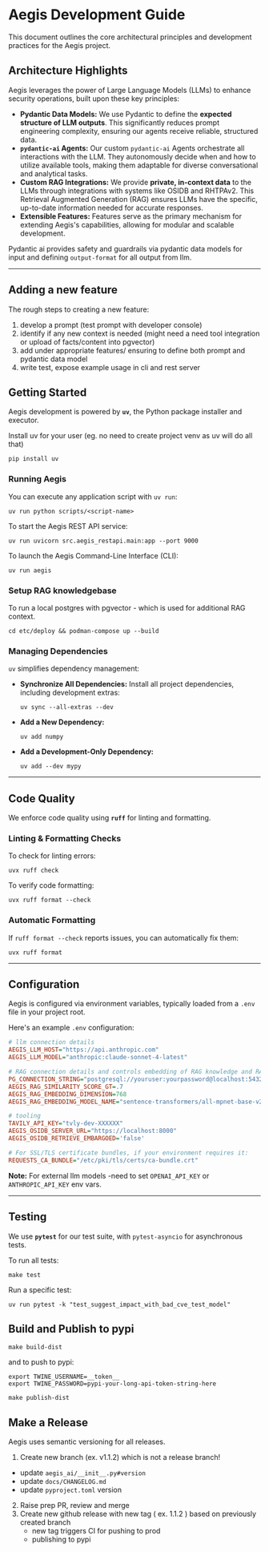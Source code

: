 # Aegis Development Guide

This document outlines the core architectural principles and development practices for the Aegis project.

## Architecture Highlights

Aegis leverages the power of Large Language Models (LLMs) to enhance security operations, built upon these key principles:

* **Pydantic Data Models:** We use Pydantic to define the **expected structure of LLM outputs**. This significantly reduces prompt engineering complexity, ensuring our agents receive reliable, structured data.
* **`pydantic-ai` Agents:** Our custom `pydantic-ai` Agents orchestrate all interactions with the LLM. They autonomously decide when and how to utilize available tools, making them adaptable for diverse conversational and analytical tasks.
* **Custom RAG Integrations:** We provide **private, in-context data** to the LLMs through integrations with systems like OSIDB and RHTPAv2. This Retrieval Augmented Generation (RAG) ensures LLMs have the specific, up-to-date information needed for accurate responses.
* **Extensible Features:** Features serve as the primary mechanism for extending Aegis's capabilities, allowing for modular and scalable development.

Pydantic ai provides safety and guardrails via pydantic data models for input and defining `output-format` for all output from llm.

---

## Adding a new feature

The rough steps to creating a new feature:

1) develop a prompt (test prompt with developer console)
2) identify if any new context is needed (might need a need tool integration or upload of facts/content into pgvector)
3) add under appropriate features/ ensuring to define both prompt and pydantic data model
4) write test, expose example usage in cli and rest server

## Getting Started

Aegis development is powered by **`uv`**, the Python package installer and executor.

Install uv for your user (eg. no need to create project venv as uv will do all that)

```commandline
pip install uv
```

### Running Aegis

You can execute any application script with `uv run`:

```commandline
uv run python scripts/<script-name>
```

To start the Aegis REST API service:

```commandline
uv run uvicorn src.aegis_restapi.main:app --port 9000
```

To launch the Aegis Command-Line Interface (CLI):
```commandline
uv run aegis
```

### Setup RAG knowledgebase
To run a local postgres with pgvector - which is used for additional RAG context.
```commandline
cd etc/deploy && podman-compose up --build
```

### Managing Dependencies
`uv` simplifies dependency management:

* **Synchronize All Dependencies:** Install all project dependencies, including development extras:
    ```commandline
    uv sync --all-extras --dev
    ```
* **Add a New Dependency:**
    ```commandline
    uv add numpy
    ```
* **Add a Development-Only Dependency:**
    ```commandline
    uv add --dev mypy
    ```

---


## Code Quality
We enforce code quality using **`ruff`** for linting and formatting.

### Linting & Formatting Checks
To check for linting errors:

```commandline
uvx ruff check
```

To verify code formatting:

```commandline
uvx ruff format --check
```

### Automatic Formatting

If `ruff format --check` reports issues, you can automatically fix them:

```commandline
uvx ruff format
```

---

## Configuration
Aegis is configured via environment variables, typically loaded from a `.env` file in your project root.

Here's an example `.env` configuration:

```ini
# llm connection details
AEGIS_LLM_HOST="https://api.anthropic.com"
AEGIS_LLM_MODEL="anthropic:claude-sonnet-4-latest"

# RAG connection details and controls embedding of RAG knowledge and RAG query embedding
PG_CONNECTION_STRING="postgresql://youruser:yourpassword@localhost:5432/aegis""
AEGIS_RAG_SIMILARITY_SCORE_GT=.7
AEGIS_RAG_EMBEDDING_DIMENSION=768
AEGIS_RAG_EMBEDDING_MODEL_NAME="sentence-transformers/all-mpnet-base-v2"

# tooling
TAVILY_API_KEY="tvly-dev-XXXXXX"
AEGIS_OSIDB_SERVER_URL="https://localhost:8000"
AEGIS_OSIDB_RETRIEVE_EMBARGOED='false'

# For SSL/TLS certificate bundles, if your environment requires it:
REQUESTS_CA_BUNDLE="/etc/pki/tls/certs/ca-bundle.crt"
```

**Note:** For external llm models -need to set `OPENAI_API_KEY` or `ANTHROPIC_API_KEY` env vars.

---

## Testing
We use **`pytest`** for our test suite, with `pytest-asyncio` for asynchronous tests.

To run all tests:

```commandline
make test
```

Run a specific test:
```commandline
uv run pytest -k "test_suggest_impact_with_bad_cve_test_model"
```


## Build and Publish to pypi

```commandline
make build-dist
```

and to push to pypi:

```commandline
export TWINE_USERNAME=__token__
export TWINE_PASSWORD=pypi-your-long-api-token-string-here

make publish-dist
```

## Make a Release

Aegis uses semantic versioning for all releases.

1. Create new branch (ex. v1.1.2) which is not a release branch!
  * update `aegis_ai/__init__.py#version` 
  * update `docs/CHANGELOG.md` 
  * update `pyproject.toml` version
2. Raise prep PR, review and merge 
3. Create new github release with new tag ( ex. 1.1.2 ) based on previously created branch
   * new tag triggers CI for pushing to prod
   * publishing to pypi 

